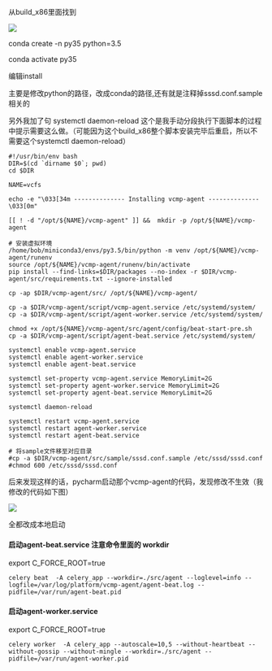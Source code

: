 从build_x86里面找到

![](https://gitee.com/hxc8/images6/raw/master/img/202407182354407.jpg)

conda create -n py35 python=3.5

conda activate py35

编辑install

主要是修改python的路径，改成conda的路径,还有就是注释掉sssd.conf.sample相关的

另外我加了句 systemctl daemon-reload  这个是我手动分段执行下面脚本的过程中提示需要这么做。（可能因为这个build_x86整个脚本安装完毕后重启，所以不需要这个systemctl daemon-reload）

```
#!/usr/bin/env bash
DIR=$(cd `dirname $0`; pwd)
cd $DIR

NAME=vcfs

echo -e "\033[34m -------------- Installing vcmp-agent -------------- \033[0m"

[[ ! -d "/opt/${NAME}/vcmp-agent" ]] &&  mkdir -p /opt/${NAME}/vcmp-agent

# 安装虚拟环境 
/home/bob/miniconda3/envs/py3.5/bin/python -m venv /opt/${NAME}/vcmp-agent/runenv
source /opt/${NAME}/vcmp-agent/runenv/bin/activate
pip install --find-links=$DIR/packages --no-index -r $DIR/vcmp-agent/src/requirements.txt --ignore-installed

cp -ap $DIR/vcmp-agent/src/ /opt/${NAME}/vcmp-agent/

cp -a $DIR/vcmp-agent/script/vcmp-agent.service /etc/systemd/system/
cp -a $DIR/vcmp-agent/script/agent-worker.service /etc/systemd/system/

chmod +x /opt/${NAME}/vcmp-agent/src/agent/config/beat-start-pre.sh
cp -a $DIR/vcmp-agent/script/agent-beat.service /etc/systemd/system/

systemctl enable vcmp-agent.service
systemctl enable agent-worker.service
systemctl enable agent-beat.service

systemctl set-property vcmp-agent.service MemoryLimit=2G
systemctl set-property agent-worker.service MemoryLimit=2G
systemctl set-property agent-beat.service MemoryLimit=2G

systemctl daemon-reload

systemctl restart vcmp-agent.service
systemctl restart agent-worker.service
systemctl restart agent-beat.service

# 将sample文件移至对应目录
#cp -a $DIR/vcmp-agent/src/sample/sssd.conf.sample /etc/sssd/sssd.conf
#chmod 600 /etc/sssd/sssd.conf

```

后来发现这样的话，pycharm启动那个vcmp-agent的代码，发现修改不生效（我修改的代码如下图）

![](https://gitee.com/hxc8/images6/raw/master/img/202407182354704.jpg)

全都改成本地启动

#### 启动agent-beat.service  注意命令里面的 workdir

export C_FORCE_ROOT=true

```
celery beat  -A celery_app --workdir=./src/agent --loglevel=info --logfile=/var/log/platform/vcmp-agent/agent-beat.log --pidfile=/var/run/agent-beat.pid
```

#### 启动agent-worker.service

export C_FORCE_ROOT=true

```
celery worker  -A celery_app --autoscale=10,5 --without-heartbeat --without-gossip --without-mingle --workdir=./src/agent --pidfile=/var/run/agent-worker.pid
```